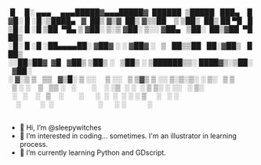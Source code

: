  █     █░ ▄▄▄     ▄▄▄█████▓▄▄▄█████▓  ██████  ▒█████   ███▄    █ 
▓█░ █ ░█░▒████▄   ▓  ██▒ ▓▒▓  ██▒ ▓▒▒██    ▒ ▒██▒  ██▒ ██ ▀█   █ 
▒█░ █ ░█ ▒██  ▀█▄ ▒ ▓██░ ▒░▒ ▓██░ ▒░░ ▓██▄   ▒██░  ██▒▓██  ▀█ ██▒
░█░ █ ░█ ░██▄▄▄▄██░ ▓██▓ ░ ░ ▓██▓ ░   ▒   ██▒▒██   ██░▓██▒  ▐▌██▒
░░██▒██▓  ▓█   ▓██▒ ▒██▒ ░   ▒██▒ ░ ▒██████▒▒░ ████▓▒░▒██░   ▓██░
░ ▓░▒ ▒   ▒▒   ▓▒█░ ▒ ░░     ▒ ░░   ▒ ▒▓▒ ▒ ░░ ▒░▒░▒░ ░ ▒░   ▒ ▒ 
  ▒ ░ ░    ▒   ▒▒ ░   ░        ░    ░ ░▒  ░ ░  ░ ▒ ▒░ ░ ░░   ░ ▒░
  ░   ░    ░   ▒    ░        ░      ░  ░  ░  ░ ░ ░ ▒     ░   ░ ░ 
    ░          ░  ░                       ░      ░ ░           ░ 
                                                                 

- 👋 Hi, I’m @sleepywitches
- 👀 I’m interested in coding... sometimes. I'm an illustrator in learning process.
- 🌱 I’m currently learning Python and GDscript.

<!---
sleepywitches/sleepywitches is a ✨ special ✨ repository because its `README.md` (this file) appears on your GitHub profile.
You can click the Preview link to take a look at your changes.
--->
